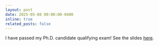 ```yaml
---
layout: post
date: 2025-05-08 00:00:00-0400
inline: true
related_posts: false
---
```


I have passed my Ph.D. candidate qualifying exam! See the slides [here](https://abclzr.github.io/assets/pdf/qual_May8th_2025.pdf).


